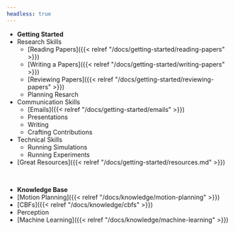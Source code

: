 ```yaml
---
headless: true
---
```


- **Getting Started**
- Research Skills
  - [Reading Papers]({{< relref "/docs/getting-started/reading-papers" >}})
  - [Writing a Papers]({{< relref "/docs/getting-started/writing-papers" >}})
  - [Reviewing Papers]({{< relref "/docs/getting-started/reviewing-papers" >}})
  - Planning Resarch
- Communication Skills
  - [Emails]({{< relref "/docs/getting-started/emails" >}})
  - Presentations
  - Writing
  - Crafting Contributions
- Technical Skills
  - Running Simulations
  - Running Experiments
- [Great Resources]({{< relref "/docs/getting-started/resources.md" >}})


<br />

- **Knowledge Base**
- [Motion Planning]({{< relref "/docs/knowledge/motion-planning" >}})
- [CBFs]({{< relref "/docs/knowledge/cbfs" >}})
- Perception
- [Machine Learning]({{< relref "/docs/knowledge/machine-learning" >}})

<br />


